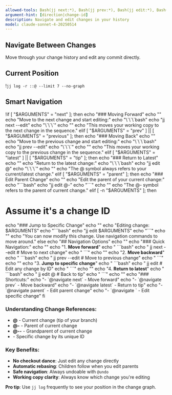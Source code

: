 ```yaml
---
allowed-tools: Bash(jj next:*), Bash(jj prev:*), Bash(jj edit:*), Bash(jj log:*), Bash(jj status:*), Bash(jj diff:*)
argument-hint: [direction|change-id]
description: Navigate and edit changes in your history
model: claude-sonnet-4-20250514
---
```


## Navigate Between Changes

Move through your change history and edit any commit directly.

## Current Position
!`jj log -r ::@ --limit 7 --no-graph`

## Smart Navigation

!if [ "$ARGUMENTS" = "next" ]; then
  echo "### Moving Forward"
  echo ""
  echo "Move to the next change and start editing:"
  echo "\`\`\`bash"
  echo "jj next --edit"
  echo "\`\`\`"
  echo ""
  echo "This moves your working copy to the next change in the sequence."
elif [ "$ARGUMENTS" = "prev" ] || [ "$ARGUMENTS" = "previous" ]; then
  echo "### Moving Back"
  echo ""
  echo "Move to the previous change and start editing:"
  echo "\`\`\`bash"
  echo "jj prev --edit"
  echo "\`\`\`"
  echo ""
  echo "This moves your working copy to the previous change in the sequence."
elif [ "$ARGUMENTS" = "latest" ] || [ "$ARGUMENTS" = "tip" ]; then
  echo "### Return to Latest"
  echo ""
  echo "Return to the latest change:"
  echo "\`\`\`bash"
  echo "jj edit @"
  echo "\`\`\`"
  echo ""
  echo "The @ symbol always refers to your current/latest change."
elif [ "$ARGUMENTS" = "parent" ]; then
  echo "### Edit Parent Change"
  echo ""
  echo "Edit the parent of your current change:"
  echo "\`\`\`bash"
  echo "jj edit @-"
  echo "\`\`\`"
  echo ""
  echo "The @- symbol refers to the parent of current change."
elif [ -n "$ARGUMENTS" ]; then
  # Assume it's a change ID
  echo "### Jump to Specific Change"
  echo ""
  echo "Editing change: $ARGUMENTS"
  echo "\`\`\`bash"
  echo "jj edit $ARGUMENTS"
  echo "\`\`\`"
  echo ""
  echo "You can now modify this change. Use navigation commands to move around."
else
  echo "## Navigation Options"
  echo ""
  echo "### Quick Navigation:"
  echo ""
  echo "1. **Move forward**"
  echo "   \`\`\`bash"
  echo "   jj next --edit     # Move to next change"
  echo "   \`\`\`"
  echo ""
  echo "2. **Move backward**"
  echo "   \`\`\`bash"
  echo "   jj prev --edit     # Move to previous change"
  echo "   \`\`\`"
  echo ""
  echo "3. **Jump to specific change**"
  echo "   \`\`\`bash"
  echo "   jj edit <change-id>  # Edit any change by ID"
  echo "   \`\`\`"
  echo ""
  echo "4. **Return to latest**"
  echo "   \`\`\`bash"
  echo "   jj edit @          # Back to tip"
  echo "   \`\`\`"
  echo ""
  echo "### Shortcuts:"
  echo "- \`@navigate next\` - Move forward"
  echo "- \`@navigate prev\` - Move backward"
  echo "- \`@navigate latest\` - Return to tip"
  echo "- \`@navigate parent\` - Edit parent change"
  echo "- \`@navigate <id>\` - Edit specific change"
fi

### Understanding Change References:

- **@** - Current change (tip of your branch)
- **@-** - Parent of current change
- **@--** - Grandparent of current change
- **<change-id>** - Specific change by its unique ID

### Key Benefits:

- **No checkout dance**: Just edit any change directly
- **Automatic rebasing**: Children follow when you edit parents
- **Safe navigation**: Always undoable with `@undo`
- **Working copy clarity**: Always know which change you're editing

**Pro tip**: Use `jj log` frequently to see your position in the change graph.